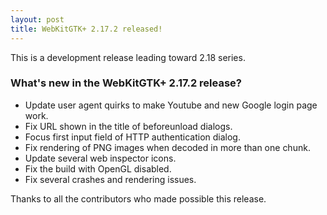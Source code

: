 ```yaml
---
layout: post
title: WebKitGTK+ 2.17.2 released!
---
```


This is a development release leading toward 2.18 series.

### What's new in the WebKitGTK+ 2.17.2 release?

 - Update user agent quirks to make Youtube and new Google login page work.
 - Fix URL shown in the title of beforeunload dialogs.
 - Focus first input field of HTTP authentication dialog.
 - Fix rendering of PNG images when decoded in more than one chunk.
 - Update several web inspector icons.
 - Fix the build with OpenGL disabled.
 - Fix several crashes and rendering issues.

Thanks to all the contributors who made possible this release.